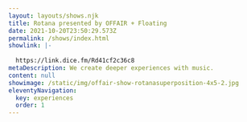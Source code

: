 ```yaml
---
layout: layouts/shows.njk
title: Rotana presented by OFFAIR + Floating
date: 2021-10-20T23:50:29.573Z
permalink: /shows/index.html
showlink: |-
  
  https://link.dice.fm/Rd41cf2c36c8
metaDescription: We create deeper experiences with music.
content: null
showimage: /static/img/offair-show-rotanasuperposition-4x5-2.jpg
eleventyNavigation:
  key: experiences
  order: 1
---
```

